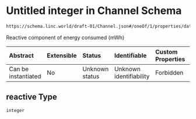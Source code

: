 # Untitled integer in Channel Schema

```txt
https://schema.linc.world/draft-01/Channel.json#/oneOf/1/properties/data/properties/energy/properties/reactive
```

Reactive component of energy consumed (mWh)

| Abstract            | Extensible | Status         | Identifiable            | Custom Properties | Additional Properties | Access Restrictions | Defined In                                           |
| :------------------ | :--------- | :------------- | :---------------------- | :---------------- | :-------------------- | :------------------ | :--------------------------------------------------- |
| Can be instantiated | No         | Unknown status | Unknown identifiability | Forbidden         | Allowed               | none                | [Channel.json*](Channel.json "open original schema") |

## reactive Type

`integer`
